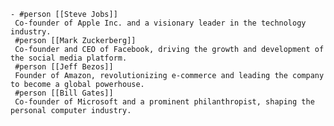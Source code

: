     - #person [[Steve Jobs]]
     Co-founder of Apple Inc. and a visionary leader in the technology industry.
     #person [[Mark Zuckerberg]]
     Co-founder and CEO of Facebook, driving the growth and development of the social media platform.
     #person [[Jeff Bezos]]
     Founder of Amazon, revolutionizing e-commerce and leading the company to become a global powerhouse.
     #person [[Bill Gates]]
     Co-founder of Microsoft and a prominent philanthropist, shaping the personal computer industry.



